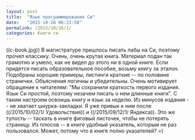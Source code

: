 ```yaml
---
layout: post
title:  "Язык программирования Си"
date:   "2015-10-26 06:21:50"
permalink: /2015/10/26/1/
categories: Книги си
---
```

((c-book.jpg))
В магистратуре пришлось писать лабы на Си, поэтому прочел классику. Очень, очень крутая книга. Материал подан так грамотно и умело, как не видел до этого ни в одной книге. Если придется писать образовательное пособие, возьму книгу за эталон. Подобраны хорошие примеры, листинги краткие -- по половине странички. Объяснения логичны и убедительны.
Очень мотивирует обращение к читателям: "Мы сохранили краткость первого издания. Язык Си простой, поэтому незачем писать о нем длинные книги". С таким настроем освоишь книгу и язык за неделю. 
Из минусов издания -- не хватает шнурка-закладки. Я уже привык к ним после ((/2015/10/02/1/ Удовольствия)) и ((/2015/09/12/1/ Яндекса)). Это же тупость -- таскать в книге фиговый листочек, чтобы не потерять страницу. Из плюсов -- в книге удобный указатель, которым не раз пользовался. Может, потому что в книге полно указателей? =)


